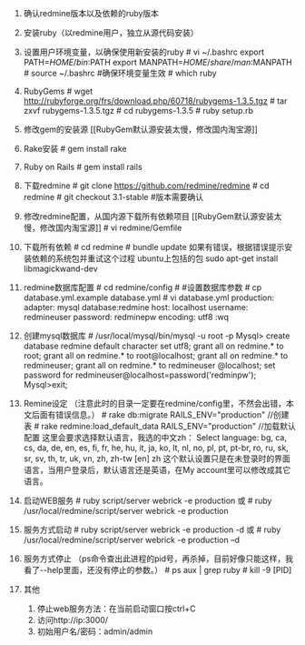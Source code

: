 1. 确认redmine版本以及依赖的ruby版本
1. 安装ruby（以redmine用户，独立从源代码安装）
1. 设置用户环境变量，以确保使用新安装的ruby
	\# vi ~/.bashrc
    export PATH=$HOME/bin:$PATH
	export MANPATH=$HOME/share/man:$MANPATH
	\# source ~/.bashrc #确保环境变量生效
    \# which ruby

1. RubyGems
	\# wget http://rubyforge.org/frs/download.php/60718/rubygems-1.3.5.tgz
	\# tar zxvf rubygems-1.3.5.tgz
	\# cd rubygems-1.3.5
	\# ruby setup.rb

1. 修改gem的安装源  [[RubyGem默认源安装太慢，修改国内淘宝源]]

1. Rake安装
	\# gem install rake

1. Ruby on Rails
	\# gem install rails

1. 下载redmine
	\# git clone https://github.com/redmine/redmine
    \# cd redmine
    \# git checkout 3.1-stable #版本需要确认

1. 修改redmine配置，从国内源下载所有依赖项目  [[RubyGem默认源安装太慢，修改国内淘宝源]]
	\# vi redmine/Gemfile 
    
1. 下载所有依赖
	\# cd redmine
    \# bundle update
如果有错误，根据错误提示安装依赖的系统包并重试这个过程
ubuntu上包括的包
	sudo apt-get install libmagickwand-dev
	
1. redmine数据库配置
	\# cd redmine/config
    \# #设置数据库参数
	\# cp database.yml.example database.yml
	\# vi database.yml
	production:
	adapter: mysql
	database:redmine
	host: localhost
	username: redmineuser
	password: redminepw
	encoding: utf8
	:wq
    
1. 创建mysql数据库
	\# /usr/local/mysql/bin/mysql -u root -p
	Mysql> create database redmine default character set utf8;
	grant all on redmine.* to root;
	grant all on redmine.* to root@localhost;
	grant all on redmine.* to redmineuser;
	grant all on redmine.* to redmineuser @localhost;
	set password for redmineuser@localhost=password('redminpw');
	Mysql>exit;
    
1. Remine设定
	（注意此时的目录一定要在redmine/config里，不然会出错，本文后面有错误信息。）
	\# rake db:migrate RAILS_ENV="production" //创建表
	\# rake redmine:load_default_data RAILS_ENV="production" //加载默认配置
	这里会要求选择默认语言，我选的中文zh：
	Select language: bg, ca, cs, da, de, en, es, fi, fr, he, hu, it, ja, ko, lt, nl, no, pl, pt, pt-br, ro, ru, sk, sr, sv, th, tr, uk, vn, zh, zh-tw [en] zh
	这个默认设置只是在未登录时的界面语言，当用户登录后，默认语言还是英语，在My account里可以修改成其它语言。

1. 启动WEB服务
	\# ruby script/server webrick -e production
	或
    \# ruby /usr/local/redmine/script/server webrick -e production

1. 服务方式启动
	\# ruby script/server webrick -e production -d
	或
    \# ruby /usr/local/redmine/script/server webrick -e production –d
    
1. 服务方式停止
	（ps命令查出此进程的pid号，再杀掉，目前好像只能这样，我看了--help里面，还没有停止的参数。）
	\# ps aux | grep ruby
	\# kill -9 [PID]

1. 其他
	1. 停止web服务方法：在当前启动窗口按ctrl+C
	1. 访问http://ip:3000/
	1. 初始用户名/密码：admin/admin